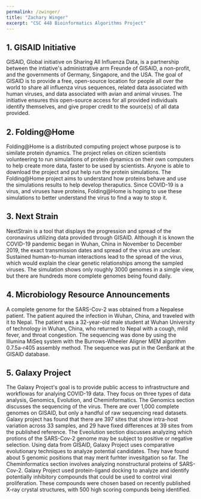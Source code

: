 ```yaml
---
permalink: /zwinger/
title: "Zachary Winger"
excerpt: "CSC 448 Bioinformatics Algorithms Project"
---
```


## 1. GISAID Initiative
GISAID, Global initiative on Sharing All Influenza Data, is a partnership between the intiative's administrative arm Freunde of GISAID, a non-profit, and the governments of Germany, Singapore, and the USA. The goal of GISAID is to provide a free, open-source location for people all over the world to share all influenza virus sequences, related data associated with human viruses, and data associated with avian and animal viruses. The initiative ensures this open-source access for all provided individuals identify themselves, and give proper credit to the source(s) of all data provided.

## 2. Folding@Home
Folding@Home is a distributed computing project whose purpose is to similate protein dynamics. The project relies on citizen scientists volunteering to run simulations of protein dynamics on their own computers to help create more data, faster to be used by scientists. Anyone is able to download the project and put help run the protein simulations.
The Folding@Home project aims to understand how proteins behave and use the simulations results to help develop theraputics. Since COVID-19 is a virus, and viruses have proteins, Folding@Home is hoping to use these simulations to better understand the virus to find a way to stop it.

## 3. Next Strain
NextStrain is a tool that displays the progression and spread of the coronavirus utilizing data provided through GISAID. Although it is known the COVID-19 pandemic began in Wuhan, China in November to December 2019, the exact transmission dates and spread of the virus are unclear. Sustained human-to-human interactions lead to the spread of the virus, which would explain the clear genetic relationships among the sampled viruses. The simulation shows only roughly 3000 genomes in a simgle view, but there are hundreds more complete genomes being found daily.

## 4. Microbiology Resource Announcements
A complete genome for the SARS-Cov-2 was obtained from a Nepalese patient. The patient aquired the infection in Wuhan, China, and traveled with it to Nepal. The patient was a 32-year-old male student at Wuhan University of technology in Wuhan, China, who returned to Nepal with a cough, mild fever, and throat congestion. The sequencing was done by using the Illumina MiSeq system with the Burrows-Wheeler Aligner MEM algorithm 0.7.5a-r405 assembly method. The sequence was put in the GenBank at the GISAID database.

## 5. Galaxy Project
The Galaxy Project's goal is to provide public access to infrastructure and workflowas for analying COVID-19 data. They focus on three types of data analysis, Genomics, Evolution, and Cheminformatics. The Genomics section discusses the sequencing of the virus. There are over 1,000 complete genomes on GISAID, but only a handful of raw sequencing read datasets. Galaxy project has found that there are 397 sites that show intra-host variation across 33 samples, and 29 have fixed differences at 39 sites from the published reference. The Eveolution section discusses analyzing which protions of the SARS-Cov-2 genome may be subject to positive or negative selection. Using data from GISAID, Galaxy Project uses comparative evolutionary techniques to analyze potential candidates. They have found about 5 genomic positions that may merit furhter invesitgation so far. The Cheminformatics section involves analyzing nonstructural proteins of SARS-Cov-2. Galaxy Project used protein-ligand docking to analyze and identify potentially inhibitory compounds that could be used to control viral proliferation. These compounds were chosen based on recently published X-ray crystal structures, with 500 high scoring compunds being identified.